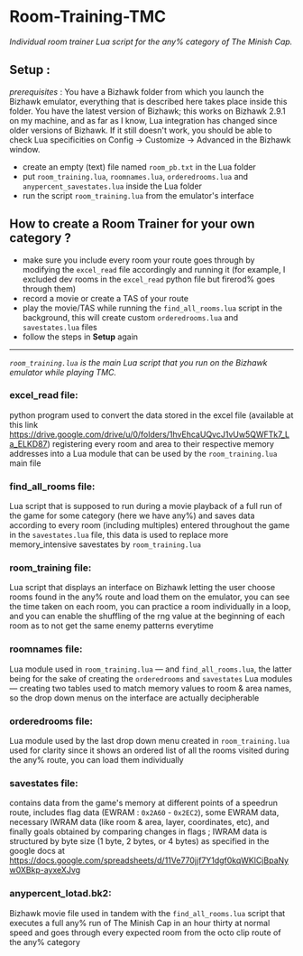 # Room-Training-TMC
_Individual room trainer Lua script for the any% category of The Minish Cap._

## Setup :
_prerequisites_ : You have a Bizhawk folder from which you launch the Bizhawk emulator, everything that is described here takes place inside this folder.
You have the latest version of Bizhawk; this works on Bizhawk 2.9.1 on my machine, and as far as I know, Lua integration has changed since older versions of Bizhawk. If it still doesn't work, you should be able to check Lua specificities on Config -> Customize -> Advanced in the Bizhawk window.
* create an empty (text) file named `room_pb.txt` in the Lua folder
* put `room_training.lua`, `roomnames.lua`, `orderedrooms.lua` and `anypercent_savestates.lua` inside the Lua folder
* run the script `room_training.lua` from the emulator's interface

## How to create a Room Trainer for your own category ?
* make sure you include every room your route goes through by modifying the `excel_read` file accordingly and running it (for example, I excluded dev rooms in the `excel_read` python file but firerod% goes through them)
* record a movie or create a TAS of your route
* play the movie/TAS while running the `find_all_rooms.lua` script in the background, this will create custom `orderedrooms.lua` and `savestates.lua` files
* follow the steps in **Setup** again

-----------------------------------------------------------------

_`room_training.lua` is the main Lua script that you run on the Bizhawk emulator while playing TMC._

### excel_read file:
python program used to convert the data stored in the excel file (available at this link https://drive.google.com/drive/u/0/folders/1hvEhcaUQvcJ1vUw5QWFTk7_La_ELKD87) registering every room and area to their respective memory addresses into a Lua module that can be used by the `room_training.lua` main file


### find_all_rooms file:
Lua script that is supposed to run during a movie playback of a full run of the game for some category (here we have any%) and saves data according to every room (including multiples) entered throughout the game in the `savestates.lua` file, this data is used to replace more memory_intensive savestates by `room_training.lua`


### room_training file:
Lua script that displays an interface on Bizhawk letting the user choose rooms found in the any% route and load them on the emulator, you can see the time taken on each room, you can practice a room individually in a loop, and you can enable the shuffling of the rng value at the beginning of each room as to not get the same enemy patterns everytime


### roomnames file:
Lua module used in `room_training.lua` &mdash; and `find_all_rooms.lua`, the latter being for the sake of creating the `orderedrooms` and `savestates` Lua modules &mdash; creating two tables used to match memory values to room & area names, so the drop down menus on the interface are actually decipherable

### orderedrooms file:
Lua module used by the last drop down menu created in `room_training.lua` used for clarity since it shows an ordered list of all the rooms visited during the any% route, you can load them individually

### savestates file:
contains data from the game's memory at different points of a speedrun route, includes flag data (EWRAM : `0x2A60` - `0x2EC2`), some EWRAM data, necessary IWRAM data (like room & area, layer, coordinates, etc), and finally goals obtained by comparing changes in flags ; IWRAM data is structured by byte size (1 byte, 2 bytes, or 4 bytes) as specified in the google docs at https://docs.google.com/spreadsheets/d/11Ve770jjf7Y1dgf0kqWKlCjBpaNyw0XBkp-ayxeXJvg

### anypercent_lotad.bk2:
Bizhawk movie file used in tandem with the `find_all_rooms.lua` script that executes a full any% run of The Minish Cap in an hour thirty at normal speed and goes through every expected room from the octo clip route of the any% category
